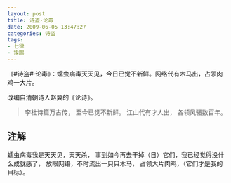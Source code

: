 ```yaml
---
layout: post
title: 诗盗·论毒
date: 2009-06-05 13:47:27
categories: 诗盗
tags:
- 七律
- 挨踢
---
```

《#诗盗#·论毒》：蠕虫病毒天天见，今日已觉不新鲜。网络代有木马出，占领肉鸡一大片。

改编自清朝诗人赵翼的《论诗》。

> 李杜诗篇万古传，
> 至今已觉不新鲜。
> 江山代有才人出，
> 各领风骚数百年。

## 注解
蠕虫病毒我是天天见，天天杀，
事到如今再去干掉（日）它们，我已经觉得没什么成就感了，
放眼网络，不时流出一只只木马，
占领大片肉鸡，（它们才是我的目标）。
